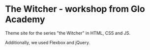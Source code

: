# The Witcher - workshop from Glo Academy


Theme site for the series "the Witcher" in HTML, CSS
and JS.

Additionally, we used Flexbox and jQuery.

